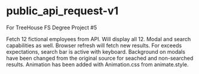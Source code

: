 # public_api_request-v1
 For TreeHouse FS Degree Project #5
 
 
Fetch 12 fictional employees from API. Will display all 12. Modal and search capabilities as well.
Browser refresh will fetch new results.
For exceeds expectations, search bar is active with keyboard.
Background on modals have been changed from the original source for seached and non-searched results.
Animation has been added with Animation.css from animate.style.
